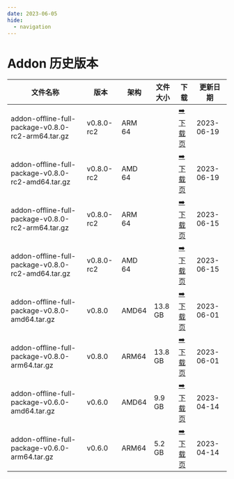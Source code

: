 ```yaml
---
date: 2023-06-05
hide:
  - navigation
---
```


# Addon 历史版本

| 文件名称 | 版本 | 架构 | 文件大小 | 下载 | 更新日期 |
| ------- | --- | ---- | ------ | --- | ------- |
| addon-offline-full-package-v0.8.0-rc2-arm64.tar.gz | v0.8.0-rc2 | ARM 64 |  | [:arrow_right: 下载页](./v0.8.0-rc2.md) | 2023-06-19 |
| addon-offline-full-package-v0.8.0-rc2-amd64.tar.gz | v0.8.0-rc2 | AMD 64 |  | [:arrow_right: 下载页](./v0.8.0-rc2.md) | 2023-06-19 |
| addon-offline-full-package-v0.8.0-rc2-arm64.tar.gz | v0.8.0-rc2 | ARM 64 |  | [:arrow_right: 下载页](./v0.8.0-rc2.md) | 2023-06-15 |
| addon-offline-full-package-v0.8.0-rc2-amd64.tar.gz | v0.8.0-rc2 | AMD 64 |  | [:arrow_right: 下载页](./v0.8.0-rc2.md) | 2023-06-15 |
| addon-offline-full-package-v0.8.0-amd64.tar.gz | v0.8.0 | AMD64 | 13.8 GB | [:arrow_right: 下载页](./v0.8.0.md) | 2023-06-01 |
| addon-offline-full-package-v0.8.0-arm64.tar.gz | v0.8.0 | ARM64 | 13.8 GB | [:arrow_right: 下载页](./v0.8.0.md) | 2023-06-01 |
| addon-offline-full-package-v0.6.0-amd64.tar.gz | v0.6.0 | AMD64 | 9.9 GB | [:arrow_right: 下载页](./v0.6.0.md) | 2023-04-14 |
| addon-offline-full-package-v0.6.0-arm64.tar.gz | v0.6.0 | ARM64 | 5.2 GB | [:arrow_right: 下载页](./v0.6.0.md) | 2023-04-14 |
